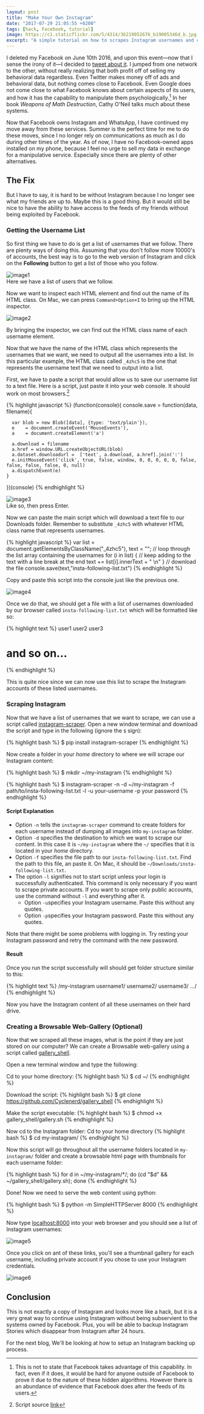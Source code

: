 ```yaml
---
layout: post
title: "Make Your Own Instagram"
date: "2017-07-29 21:05:55 +0200"
tags: [hack, Facebook, tutorial]
image: https://c1.staticflickr.com/5/4314/36219052676_b19005346d_b.jpg
excerpt: "A simple tutorial on how to scrapes Instagram usernames and create a browsable web gallery."
---
```


I deleted my Facebook on June 10th 2016, and upon this event—now that I sense the irony of it—I decided to [tweet about it](https://twitter.com/mixania/status/743207933438099457). I jumped from one network to the other, without really realizing that both profit off of selling my behavioral data regardless. Even Twitter makes money off of ads and behavioral data, but nothing comes close to Facebook. Even Google does not come close to what Facebook knows about certain aspects of its users, and how it has the capability to manipulate them psychologically.[^1] In her book _Weapons of Math Destruction_, Cathy O'Neil talks much about these systems.

Now that Facebook owns Instagram and WhatsApp, I have continued my move away from these services. Summer is the perfect time for me to do these moves, since I no longer rely on communications as much as I do during other times of the year. As of now, I have no Facebook-owned apps installed on my phone, because I feel no urge to sell my data in exchange for a manipulative service. Especially since there are plenty of other alternatives.

## The Fix

But I have to say, it is hard to be without Instagram because I no longer see what my friends are up to. Maybe this is a good thing. But it would still be nice to have the ability to have access to the feeds of my friends without being exploited by Facebook.

### Getting the Username List

So first thing we have to do is get a list of usernames that we follow. There are plenty ways of doing this. Assuming that you don't follow more 10000's of accounts, the best way is to go to the web version of Instagram and click on the **Following** button to get a list of those who you follow.

![image1](https://c1.staticflickr.com/5/4302/36219049436_1dc3ede80d_c.jpg)  
Here we have a list of users that we follow.

Now we want to inspect each HTML element and find out the name of its HTML class. On Mac, we can press `Command+Option+I` to bring up the HTML inspector.

![image2](https://c1.staticflickr.com/5/4301/35427940454_f02bd0ea97_b.jpg)

By bringing the inspector, we can find out the HTML class name of each username element.

Now that we have the name of the HTML class which represents the usernames that we want, we need to output all the usernames into a list. In this particular example, the HTML class called `_4zhc5` is the one that represents the username text that we need to output into a list.

First, we have to paste a script that would allow us to save our username list to a text file. Here is a script, just paste it into your web console. It should work on most browsers.[^2]

{% highlight javascript %}
(function(console){
    console.save = function(data, filename){

      var blob = new Blob([data], {type: 'text/plain'}),
      e    = document.createEvent('MouseEvents'),
      a    = document.createElement('a')

      a.download = filename
      a.href = window.URL.createObjectURL(blob)
      a.dataset.downloadurl =  ['text', a.download, a.href].join(':')
      e.initMouseEvent('click', true, false, window, 0, 0, 0, 0, 0, false, false, false, false, 0, null)
      a.dispatchEvent(e)
    }
  })(console)
{% endhighlight %}

![image3](https://c1.staticflickr.com/5/4299/36260948285_2e7698639c_b.jpg)  
Like so, then press Enter.

Now we can paste the main script which will download a text file to our Downloads folder. Remember to substitute `_4zhc5` with whatever HTML class name that represents usernames.  

{% highlight javascript %}
var list = document.getElementsByClassName("_4zhc5"),
text = "";
// loop through the list array containing the usernames
for (i in list) {
  // keep adding to the text with a line break at the end
  text += list[i].innerText + " \n"
}
// download the file
console.save(text,"insta-following-list.txt")
{% endhighlight %}

Copy and paste this script into the console just like the previous one.

![image4](https://c1.staticflickr.com/5/4313/36260945015_e7995b5e5f_b.jpg)  

Once we do that, we should get a file with a list of usernames downloaded by our browser called `insta-following-list.txt` which will be formatted like so:

{% highlight text %}
user1
user2
user3

# and so on...
{% endhighlight %}

This is quite nice since we can now use this list to scrape the Instagram accounts of these listed usernames.

### Scraping Instagram

Now that we have a list of usernames that we want to scrape, we can use a script called [instagram-scraper](https://github.com/rarcega/instagram-scraper). Open a new window terminal and download the script and type in the following (ignore the `$` sign):

{% highlight bash %}
$ pip install instagram-scraper
{% endhighlight %}

Now create a folder in your _home_ directory to where we will scrape our Instagram content:

{% highlight bash %}
$ mkdir ~/my-instagram
{% endhighlight %}

{% highlight bash %}
$ instagram-scraper -n -d ~/my-instagram -f path/to/insta-following-list.txt -l -u your-username -p your password
{% endhighlight %}

#### Script Explanation

- Option `-n` tells the `instagram-scraper` command to create folders for each username instead of dumping all images into `my-instagram` folder.
- Option `-d` specifies the destination to which we want to scrape our content. In this case it is `~/my-instagram` where the `~/` specifies that it is located in your _home_ directory.
- Option `-f` specifies the file path to our `insta-following-list.txt`. Find the path to this file, an paste it. On Mac, it should be `~/Downloads/insta-following-list.txt`.
- The option `-l` signifies not to start script unless your login is successfully authenticated. This command is only necessary if you want to scrape private accounts. If you want to scrape only public accounts, use the command without `-l` and everything after it.   
  - Option `-u`specifies your Instagram username. Paste this without any quotes.
  - Option `-p`specifies your Instagram password. Paste this without any quotes.

Note that there might be some problems with logging in. Try resting your Instagram password and retry the command with the new password.

#### Result

Once you run the script successfully will should get folder structure similar to this:

{% highlight text %}
/my-instagram
  username1/
  username2/
  username3/
  .../
{% endhighlight %}

Now you have the Instagram content of all these usernames on their hard drive.

### Creating a Browsable Web-Gallery (Optional)

Now that we scraped all these images, what is the point if they are just stored on our computer? We can create a Browsable web-gallery using a script called [gallery_shell](https://github.com/Cyclenerd/gallery_shell).

Open a new terminal window and type the following:

Cd to your home directory:
{% highlight bash %}
$ cd ~/
{% endhighlight %}

Download the script:
{% highlight bash %}
$ git clone https://github.com/Cyclenerd/gallery_shell
{% endhighlight %}

Make the script executable:
{% highlight bash %}
$ chmod +x gallery_shell/gallery.sh
{% endhighlight %}

Now cd to the Instagram folder:
Cd to your home directory
{% highlight bash %}
$ cd my-instagram/
{% endhighlight %}

Now this script will go throughout all the username folders located in `my-instagram/` folder and create a browsable html page with thumbnails for each username folder:

{% highlight bash %}
for d in ~/my-instagram/*/; do (cd "$d" && ~/gallery_shell/gallery.sh); done
{% endhighlight %}

Done! Now we need to serve the web content using python:

{% highlight bash %}
$ python -m SimpleHTTPServer 8000
{% endhighlight %}

Now type [localhost:8000](http://localhost:8000) into your web browser and you should see a list of Instagram usernames:

![image5](https://c1.staticflickr.com/5/4304/36260943015_ecf2605911_c.jpg)

Once you click on ant of these links, you'll see a thumbnail gallery for each username, including private account if you chose to use your Instagram credentials.

![image6](https://c1.staticflickr.com/5/4321/35427930724_8decbfa6a0_c.jpg)

## Conclusion

This is not exactly a copy of Instagram and looks more like a hack, but it is a very great way to continue using Instagram without being subservient to the systems owned by Facebook. Plus, you will be able to backup Instagram Stories which disappear from Instagram after 24 hours.

For the next blog, We'll be looking at how to setup an Instagram backing up process.  

[^1]: This is not to state that Facebook takes advantage of this capability. In fact, even if it does, it would be hard for anyone outside of Facebook to prove it due to the nature of these hidden algorithms. However there is an abundance of evidence that Facebook does alter the feeds of its users.

[^2]: Script source [link](https://stackoverflow.com/questions/11849562/how-to-save-the-output-of-a-console-logobject-to-a-file)
